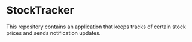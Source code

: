 # StockTracker
This repository contains an application that keeps tracks of certain stock prices and sends notification updates.
